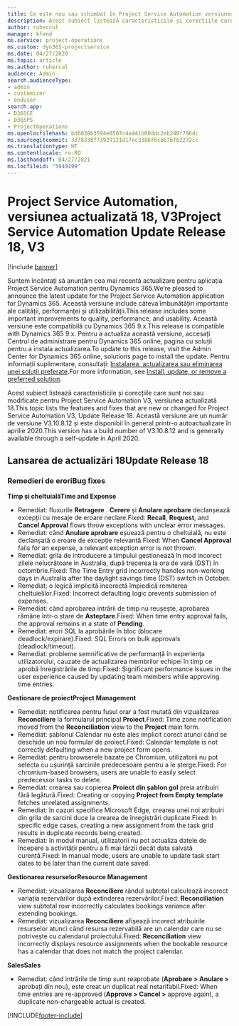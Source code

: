 ```yaml
---
title: Ce este nou sau schimbat în Project Service Automation versiunea actualizată 18, V3
description: Acest subiect listează caracteristicile și corecțiile care sunt disponibile în Project Service Automation V3, versiunea actualizată 18, V3.
author: ruhercul
manager: kfend
ms.service: project-operations
ms.custom: dyn365-projectservice
ms.date: 04/27/2020
ms.topic: article
ms.author: ruhercul
audience: Admin
search.audienceType:
- admin
- customizer
- enduser
search.app:
- D365CE
- D365PS
- ProjectOperations
ms.openlocfilehash: bd6038b3594e8507c4a441b00ddc2eb240f796dc
ms.sourcegitcommit: 3d78338773929121d17ec3386f6cb67bfb2272cc
ms.translationtype: HT
ms.contentlocale: ro-RO
ms.lasthandoff: 04/27/2021
ms.locfileid: "5949199"
---
```

# <a name="project-service-automation-update-release-18-v3"></a><span data-ttu-id="115a2-103">Project Service Automation, versiunea actualizată 18, V3</span><span class="sxs-lookup"><span data-stu-id="115a2-103">Project Service Automation Update Release 18, V3</span></span>

[!include [banner](../includes/psa-now-project-operations.md)]

<span data-ttu-id="115a2-104">Suntem încântați să anunțăm cea mai recentă actualizare pentru aplicația Project Service Automation pentru Dynamics 365.</span><span class="sxs-lookup"><span data-stu-id="115a2-104">We’re pleased to announce the latest update for the Project Service Automation application for Dynamics 365.</span></span> <span data-ttu-id="115a2-105">Această versiune include câteva îmbunătățiri importante ale calității, performanței și utilizabilității.</span><span class="sxs-lookup"><span data-stu-id="115a2-105">This release includes some important improvements to quality, performance, and usability.</span></span> <span data-ttu-id="115a2-106">Această versiune este compatibilă cu Dynamics 365 9.x.</span><span class="sxs-lookup"><span data-stu-id="115a2-106">This release is compatible with Dynamics 365 9.x.</span></span> <span data-ttu-id="115a2-107">Pentru a actualiza această versiune, accesați Centrul de administrare pentru Dynamics 365 online, pagina cu soluții pentru a instala actualizarea.</span><span class="sxs-lookup"><span data-stu-id="115a2-107">To update to this release, visit the Admin Center for Dynamics 365 online, solutions page to install the update.</span></span> <span data-ttu-id="115a2-108">Pentru informații suplimentare, consultați: [Instalarea, actualizarea sau eliminarea unei soluții preferate](/power-platform/admin/install-remove-preferred-solution).</span><span class="sxs-lookup"><span data-stu-id="115a2-108">For more information, see [Install, update, or remove a preferred solution](/power-platform/admin/install-remove-preferred-solution).</span></span>

<span data-ttu-id="115a2-109">Acest subiect listează caracteristicile și corecțiile care sunt noi sau modificate pentru Project Service Automation V3, versiunea actualizată 18.</span><span class="sxs-lookup"><span data-stu-id="115a2-109">This topic lists the features and fixes that are new or changed for Project Service Automation V3, Update Release 18.</span></span> <span data-ttu-id="115a2-110">Această versiune are un număr de versiune V3.10.8.12 și este disponibil în general printr-o autoactualizare în aprilie 2020.</span><span class="sxs-lookup"><span data-stu-id="115a2-110">This version has a build number of V3.10.8.12 and is generally available through a self-update in April 2020.</span></span>

## <a name="update-release-18"></a><span data-ttu-id="115a2-111">Lansarea de actualizări 18</span><span class="sxs-lookup"><span data-stu-id="115a2-111">Update Release 18</span></span>

### <a name="bug-fixes"></a><span data-ttu-id="115a2-112">Remedieri de erori</span><span class="sxs-lookup"><span data-stu-id="115a2-112">Bug fixes</span></span>

<span data-ttu-id="115a2-113">**Timp și cheltuială**</span><span class="sxs-lookup"><span data-stu-id="115a2-113">**Time and Expense**</span></span>

- <span data-ttu-id="115a2-114">Remediat: fluxurile **Retragere** . **Cerere** și **Anulare aprobare** declanșează excepții cu mesaje de eroare neclare.</span><span class="sxs-lookup"><span data-stu-id="115a2-114">Fixed: **Recall**, **Request**, and **Cancel Approval** flows throw exceptions with unclear error messages.</span></span>
- <span data-ttu-id="115a2-115">Remediat: când **Anulare aprobare** eșuează pentru o cheltuială, nu este declanșată o eroare de excepție relevantă.</span><span class="sxs-lookup"><span data-stu-id="115a2-115">Fixed: When **Cancel Approval** fails for an expense, a relevant exception error is not thrown.</span></span>
- <span data-ttu-id="115a2-116">Remediat: grila de introducere a timpului gestionează în mod incorect zilele nelucrătoare în Australia, după trecerea la ora de vară (DST) în octombrie.</span><span class="sxs-lookup"><span data-stu-id="115a2-116">Fixed: The Time Entry grid incorrectly handles non-working days in Australia after the daylight savings time (DST) switch in October.</span></span>
- <span data-ttu-id="115a2-117">Remediat: o logică implicită incorectă împiedică remiterea cheltuielilor.</span><span class="sxs-lookup"><span data-stu-id="115a2-117">Fixed: Incorrect defaulting logic prevents submission of expenses.</span></span>
- <span data-ttu-id="115a2-118">Remediat: când aprobarea intrării de timp nu reușește, aprobarea rămâne într-o stare de **Asteptare**.</span><span class="sxs-lookup"><span data-stu-id="115a2-118">Fixed: When time entry approval fails, the approval remains in a state of **Pending**.</span></span>
- <span data-ttu-id="115a2-119">Remediat: erori SQL la aprobările în bloc (blocare deadlock/expirare).</span><span class="sxs-lookup"><span data-stu-id="115a2-119">Fixed: SQL Errors on bulk approvals (deadlock/timeout).</span></span>
- <span data-ttu-id="115a2-120">Remediat: probleme semnificative de performanță în experiența utilizatorului, cauzate de actualizarea membrilor echipei în timp ce aprobă înregistrările de timp.</span><span class="sxs-lookup"><span data-stu-id="115a2-120">Fixed: Significant performance issues in the user experience caused by updating team members while approving time entries.</span></span>

<span data-ttu-id="115a2-121">**Gestionare de proiect**</span><span class="sxs-lookup"><span data-stu-id="115a2-121">**Project Management**</span></span>

- <span data-ttu-id="115a2-122">Remediat: notificarea pentru fusul orar a fost mutată din vizualizarea **Reconciliere** la formularul principal **Proiect**.</span><span class="sxs-lookup"><span data-stu-id="115a2-122">Fixed: Time zone notification moved from the **Reconciliation** view to the **Project** main form.</span></span>
- <span data-ttu-id="115a2-123">Remediat: șablonul Calendar nu este ales implicit corect atunci când se deschide un nou formular de proiect.</span><span class="sxs-lookup"><span data-stu-id="115a2-123">Fixed: Calendar template is not correctly defaulting when a new project form opens.</span></span>
- <span data-ttu-id="115a2-124">Remediat: pentru browserele bazate pe Chromium, utilizatorii nu pot selecta cu ușurință sarcinile predecesoare pentru a le șterge.</span><span class="sxs-lookup"><span data-stu-id="115a2-124">Fixed: For chromium-based browsers, users are unable to easily select predecessor tasks to delete.</span></span>
- <span data-ttu-id="115a2-125">Remediat: crearea sau copierea **Proiect din șablon gol** preia atribuiri fără legătură.</span><span class="sxs-lookup"><span data-stu-id="115a2-125">Fixed: Creating or copying **Project from Empty template** fetches unrelated assignments.</span></span>
- <span data-ttu-id="115a2-126">Remediat: în cazuri specifice Microsoft Edge, crearea unei noi atribuiri din grila de sarcini duce la crearea de înregistrări duplicate.</span><span class="sxs-lookup"><span data-stu-id="115a2-126">Fixed: In specific edge cases, creating a new assignment from the task grid results in duplicate records being created.</span></span>
- <span data-ttu-id="115a2-127">Remediat: în modul manual, utilizatorii nu pot actualiza datele de începere a activității pentru a fi mai târzii decât data salvată curentă.</span><span class="sxs-lookup"><span data-stu-id="115a2-127">Fixed: In manual mode, users are unable to update task start dates to be later than the current date saved.</span></span>

<span data-ttu-id="115a2-128">**Gestionarea resurselor**</span><span class="sxs-lookup"><span data-stu-id="115a2-128">**Resource Management**</span></span>

- <span data-ttu-id="115a2-129">Remediat: vizualizarea **Reconciliere** rândul subtotal calculează incorect variația rezervărilor după extinderea rezervărilor.</span><span class="sxs-lookup"><span data-stu-id="115a2-129">Fixed: **Reconciliation** view subtotal row incorrectly calculates bookings variance after extending bookings.</span></span>
- <span data-ttu-id="115a2-130">Remediat: vizualizarea **Reconciliere** afișează incorect atribuirile resurselor atunci când resursa rezervabilă are un calendar care nu se potrivește cu calendarul proiectului.</span><span class="sxs-lookup"><span data-stu-id="115a2-130">Fixed: **Reconciliation** view incorrectly displays resource assignments when the bookable resource has a calendar that does not match the project calendar.</span></span>

<span data-ttu-id="115a2-131">**Sales**</span><span class="sxs-lookup"><span data-stu-id="115a2-131">**Sales**</span></span>

- <span data-ttu-id="115a2-132">Remediat: când intrările de timp sunt reaprobate (**Aprobare > Anulare >** aprobați din nou), este creat un duplicat real netarifabil.</span><span class="sxs-lookup"><span data-stu-id="115a2-132">Fixed: When time entries are re-approved (**Approve > Cancel >** approve again), a duplicate non-chargeable actual is created.</span></span>


[!INCLUDE[footer-include](../includes/footer-banner.md)]